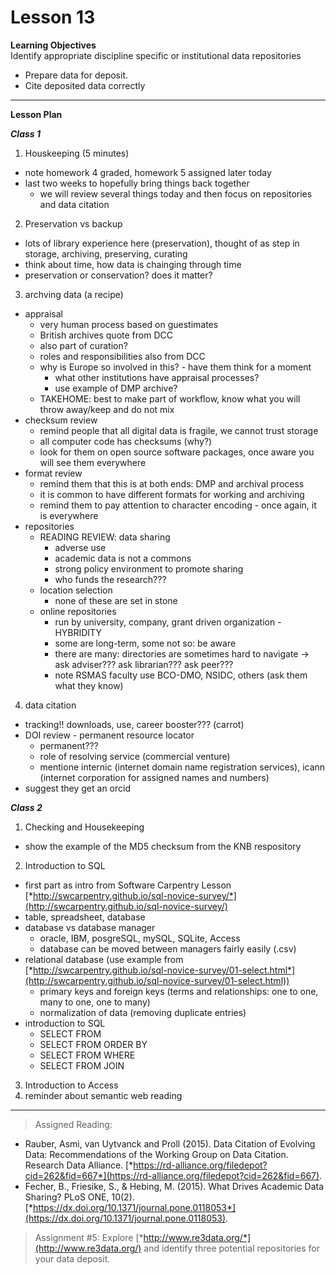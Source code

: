 Lesson 13
========

**Learning Objectives**  
Identify appropriate discipline specific or institutional data repositories
  - Prepare data for deposit.
  - Cite deposited data correctly

---

**Lesson Plan**
  
*__Class 1__*  

1. Houskeeping (5 minutes)
  - note homework 4 graded, homework 5 assigned later today
  - last two weeks to hopefully bring things back together
    - we will review several things today and then focus on repositories and data citation
2. Preservation vs backup
  - lots of library experience here (preservation), thought of as step in storage, archiving, preserving, curating
  - think about time, how data is chainging through time
  - preservation or conservation? does it matter?
3. archving data (a recipe)
  - appraisal 
    - very human process based on guestimates
    - British archives quote from DCC
    - also part of curation?
	- roles and responsibilities also from DCC
	- why is Europe so involved in this? - have them think for a moment
	  - what other institutions have appraisal processes?
	  - use example of DMP archive?
	- TAKEHOME: best to make part of workflow, know what you will throw away/keep and do not mix
  - checksum review
    - remind people that all digital data is fragile, we cannot trust storage
	- all computer code has checksums (why?)
	- look for them on open source software packages, once aware you will see them everywhere
  - format review
    - remind them that this is at both ends: DMP and archival process
	- it is common to have different formats for working and archiving
	- remind them to pay attention to character encoding - once again, it is everywhere
  - repositories
    - READING REVIEW: data sharing
	  - adverse use
	  - academic data is not a commons
	  - strong policy environment to promote sharing
	  - who funds the research???
	- location selection
	  - none of these are set in stone
	- online repositories
	  - run by university, company, grant driven organization - HYBRIDITY
	  - some are long-term, some not so: be aware
	  - there are many: directories are sometimes hard to navigate -> ask adviser??? ask librarian??? ask peer???
	  - note RSMAS faculty use BCO-DMO, NSIDC, others (ask them what they know)
4. data citation
  - tracking!! downloads, use, career booster??? (carrot)
  - DOI review - permanent resource locator
    - permanent???
	- role of resolving service (commercial venture)
	- mentione internic (internet domain name registration services), icann (internet corporation for assigned names and numbers)
  - suggest they get an orcid

*__Class 2__*  

1. Checking and Housekeeping
  - show the example of the MD5 checksum from the KNB respository
2. Introduction to SQL
  - first part as intro from Software Carpentry Lesson [*http://swcarpentry.github.io/sql-novice-survey/*](http://swcarpentry.github.io/sql-novice-survey/)
  - table, spreadsheet, database
  - database vs database manager
    - oracle, IBM, posgreSQL, mySQL, SQLite, Access
	- database can be moved between managers fairly easily (.csv)
  - relational database (use example from [*http://swcarpentry.github.io/sql-novice-survey/01-select.html*](http://swcarpentry.github.io/sql-novice-survey/01-select.html))
    - primary keys and foreign keys (terms and relationships: one to one, many to one, one to many)
	- normalization of data (removing duplicate entries)
  - introduction to SQL
    - SELECT FROM
	- SELECT FROM ORDER BY
	- SELECT FROM WHERE
	- SELECT FROM JOIN
3. Introduction to Access
4. reminder about semantic web reading
  
---

> Assigned Reading:

-   Rauber, Asmi, van Uytvanck and Proll (2015). Data Citation of
    Evolving Data: Recommendations of the Working Group on
    Data Citation. Research Data Alliance.
    [*https://rd-alliance.org/filedepot?cid=262&fid=667*](https://rd-alliance.org/filedepot?cid=262&fid=667).
-   Fecher, B., Friesike, S., & Hebing, M. (2015). What Drives Academic
    Data Sharing? PLoS ONE, 10(2).
    [*https://dx.doi.org/10.1371/journal.pone.0118053*](https://dx.doi.org/10.1371/journal.pone.0118053).

> Assignment \#5: Explore
> [*http://www.re3data.org/*](http://www.re3data.org/) and identify
> three potential repositories for your data deposit.
